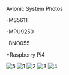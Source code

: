Avionic System Photos

-MS5611

-MPU9250

-BNO055


*Raspberry Pi4



![5](https://user-images.githubusercontent.com/63429097/213719296-b3d93587-7717-4534-ad8a-740d0f726ca4.png)
![1](https://user-images.githubusercontent.com/63429097/213719380-a6ae1aa2-84c0-4c24-8383-da6ec7ff6f71.png)
![2](https://user-images.githubusercontent.com/63429097/213719396-a09db5bb-94d9-41f7-bb04-77b0db569d5c.png)
![3](https://user-images.githubusercontent.com/63429097/213719420-16347a48-8f19-4772-bf10-d8dfab14f2c8.png)
![4](https://user-images.githubusercontent.com/63429097/213719504-38175480-3656-4f07-aae2-074bc492f2bb.png)
